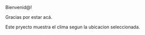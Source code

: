Bienvenid@!

Gracias por estar acá. 

Este pryecto muestra el clima segun la ubicacion seleccionada. 
